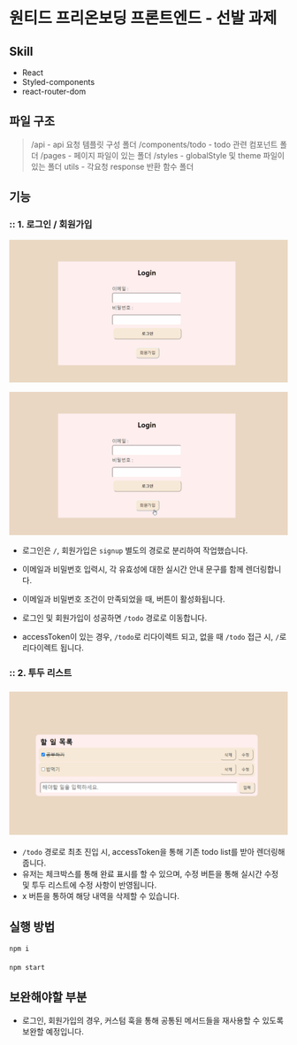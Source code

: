 # 원티드 프리온보딩 프론트엔드 - 선발 과제

## Skill

- React
- Styled-components
- react-router-dom

## 파일 구조

> /api - api 요청 템플릿 구성 폴더
> /components/todo - todo 관련 컴포넌트 폴더
> /pages - 페이지 파일이 있는 폴더
> /styles - globalStyle 및 theme 파일이 있는 폴더
> utils - 각요청 response 반환 함수 폴더 

## 기능 

### :: 1. 로그인 / 회원가입

![Animation](README.assets/Animation-16607266486871.gif)

![회원가입](README.assets/회원가입.gif)

- 로그인은 `/`, 회원가입은 `signup` 별도의 경로로 분리하여 작업했습니다.

- 이메일과 비밀번호 입력시, 각 유효성에 대한 실시간 안내 문구를 함께 렌더링합니다.
- 이메일과 비밀번호 조건이 만족되었을 때, 버튼이 활성화됩니다.
- 로그인 및 회원가입이 성공하면 `/todo` 경로로 이동합니다. 
- accessToken이 있는 경우, `/todo`로 리다이렉트 되고, 없을 때 `/todo` 접근 시, `/`로 리다이렉트 됩니다.

### :: 2. 투두 리스트

### ![Animation](README.assets/Animation-16607268539173.gif)

- `/todo` 경로로 최초 진입 시, accessToken을 통해 기존 todo list를 받아 렌더링해줍니다.
- 유저는 체크박스를  통해 완료 표시를 할 수 있으며, 수정 버튼을 통해 실시간 수정 및 투두 리스트에 수정 사항이 반영됩니다.
- x 버튼을 통하여 해당 내역을 삭제할 수 있습니다. 



## 실행 방법

```bash
npm i 

npm start
```



## 보완해야할 부분 

- 로그인, 회원가입의 경우, 커스텀 훅을 통해 공통된 메서드들을 재사용할 수 있도록 보완할 예정입니다. 
